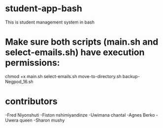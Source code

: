 # student-app-bash

This is student management system in bash

# Make sure both scripts (main.sh and select-emails.sh) have execution permissions:

chmod +x main.sh select-emails.sh move-to-directory.sh backup-Negpod_16.sh
# contributors
-Fred Niyonshuti
-Fiston nshimiyandinze
-Uwimana chantal
-Agnes Berko
-Uwera queen
-Sharon mushy

